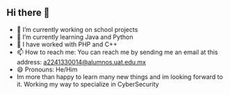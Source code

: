 ## Hi there 👋

- 🔭 I’m currently working on school projects
- 🌱 I’m currently learning Java and Python
- 🤔 I have  worked with PHP and C++
- 📫 How to reach me: You can reach me by sending me an email at this address: a2241330014@alumnos.uat.edu.mx
- 😄 Pronouns: He/Him
- Im more than happy to learn many new things and im looking forward to it. Working my way to specialize in CyberSecurity 
